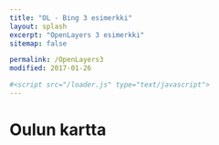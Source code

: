```yaml
---
title: "OL - Bing 3 esimerkki"
layout: splash
excerpt: "OpenLayers 3 esimerkki"
sitemap: false

permalink: /OpenLayers3
modified: 2017-01-26

#<script src="/loader.js" type="text/javascript">
---
```

<style link rel="stylesheet" href="https://openlayers.org/en/v3.20.1/css/ol.css" type="text/css">
    .map {
        height: 512px;
        width: 70%;
      }
      .ol-attribution a {
        color: black;
      }
</style>

# Oulun kartta

<div id="kartta" class="map"></div>

<script src="https://openlayers.org/en/v3.20.1/build/ol.js"> </script>

<script type="text/javascript">
      var map = new ol.Map({
        target: 'kartta',
        layers: [
          new ol.layer.Tile({
            source: new ol.source.BingMaps({
              imagerySet: 'Road',
              key: 'AhZTr28jhOVSd5W62crIcmGYWZJfUdiH7NJr252VGd7vn6kaCCxeiCD6mk5HgqSL'
            })
          })
        ],
        view: new ol.View({
          center: ol.proj.fromLonLat([25.5, 65.0]),
          zoom: 12
        })
      });
</script>

<script src="https://cdn.polyfill.io/v2/polyfill.min.js?features=requestAnimationFrame,Element.prototype.classList"> </script>
